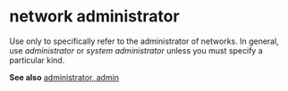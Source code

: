 # network administrator

Use only to specifically refer to the administrator of networks. In general, use *administrator* or *system administrator* unless you must specify a particular kind.

**See also** [administrator, admin](~/a-z-word-list-term-collections/a/administrator-admin.md)
